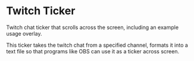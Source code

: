 # Twitch Ticker
Twitch chat ticker that scrolls across the screen, including an example usage overlay.

This ticker takes the twitch chat from a specified channel, formats it into a text file so that programs like OBS can use it as a ticker across screen.



